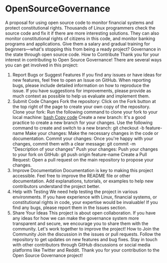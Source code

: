 # OpenSourceGovernance
A proposal for using open source code to monitor financial systems and protect constitutional rights.
Thousands of Linux programmers check the source code and fix it if there are more interesting solutions. They can also monitor constitutional rights of citizens in this code, and monitor banking programs and applications. Give them a salary and gradual training for beginners—what's stopping this from being a ready project? Governance in the state through open source code.
How to Contribute
Thank you for your interest in contributing to Open Source Governance! There are several ways you can get involved in this project:

1. Report Bugs or Suggest Features
If you find any issues or have ideas for new features, feel free to open an Issue on GitHub. When reporting bugs, please include detailed information on how to reproduce the issue.
If you have suggestions for improvements, please provide as much context as possible to help us evaluate and implement them.
2. Submit Code Changes
Fork the repository: Click on the Fork button at the top right of the page to create your own copy of the repository.
Clone your fork: Run the following command to clone your fork to your local machine:
[bash
Copy code](https://github.com/tritongp/OpenSourceGovernance.git)
Create a new branch: It's a good practice to create a new branch for your changes. Use the following command to create and switch to a new branch:
git checkout -b feature-name
Make your changes: Make the necessary changes in the code or documentation.
Commit your changes: Once you're happy with your changes, commit them with a clear message:
git commit -m "Description of your changes"
Push your changes: Push your changes to your fork on GitHub:
git push origin feature-name
Create a Pull Request: Open a pull request on the main repository to propose your changes.
3. Improve Documentation
Documentation is key to making this project accessible. Feel free to improve the README file or other documentation.
Add explanations, tutorials, or examples to help new contributors understand the project better.
4. Help with Testing
We need help testing the project in various environments. If you have experience with Linux, financial systems, or constitutional rights in code, your expertise would be invaluable!
If you find any bugs, please report them in the Issues section.
5. Share Your Ideas
This project is about open collaboration. If you have any ideas for how we can make the governance system more transparent and secure, we encourage you to share them with the community. Let's work together to improve the project!
How to Join the Community
Join the discussion in the issues or pull requests.
Follow the repository to get updates on new features and bug fixes.
Stay in touch with other contributors through GitHub discussions or social media platforms like Twitter and Reddit.
Thank you for your contribution to the Open Source Governance project!



